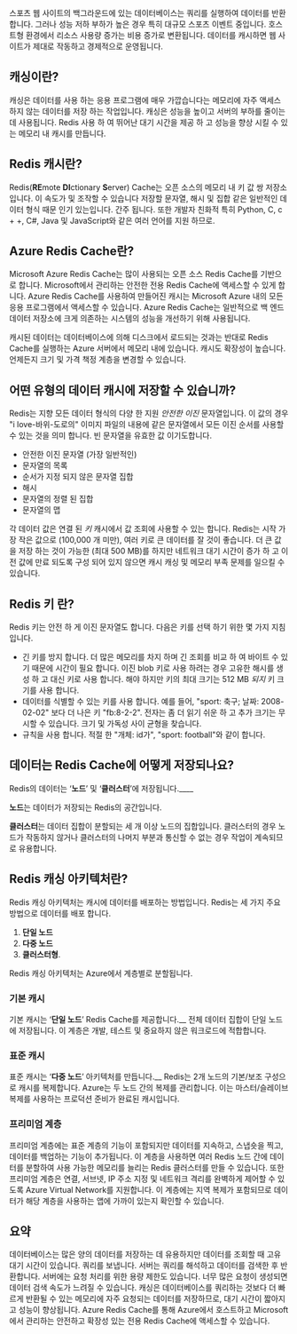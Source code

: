 스포츠 웹 사이트의 백그라운드에 있는 데이터베이스는 쿼리를 실행하여 데이터를 반환합니다. 그러나 성능 저하 부하가 높은 경우 특히 대규모 스포츠 이벤트 중입니다. 호스트형 환경에서 리소스 사용량 증가는 비용 증가로 변환됩니다. 데이터를 캐시하면 웹 사이트가 제대로 작동하고 경제적으로 운영됩니다.

## <a name="what-is-caching"></a>캐싱이란?

캐싱은 데이터를 사용 하는 응용 프로그램에 매우 가깝습니다는 메모리에 자주 액세스 하지 않는 데이터를 저장 하는 작업입니다. 캐싱은 성능을 높이고 서버의 부하를 줄이는 데 사용됩니다. Redis 사용 하 여 뛰어난 대기 시간을 제공 하 고 성능을 향상 시킬 수 있는 메모리 내 캐시를 만듭니다.

## <a name="what-is-a-redis-cache"></a>Redis 캐시란?

Redis(**RE**mote **DI**ctionary **S**erver) Cache는 오픈 소스의 메모리 내 키 값 쌍 저장소입니다. 이 속도가 및 조작할 수 있습니다 저장할 문자열, 해시 및 집합 같은 일반적인 데이터 형식 때문 인기 있는입니다. 간주 됩니다. 또한 개발자 친화적 특히 Python, C, c + +, C#, Java 및 JavaScript와 같은 여러 언어를 지원 하므로.

## <a name="what-is-azure-redis-cache"></a>Azure Redis Cache란?

Microsoft Azure Redis Cache는 많이 사용되는 오픈 소스 Redis Cache를 기반으로 합니다. Microsoft에서 관리하는 안전한 전용 Redis Cache에 액세스할 수 있게 합니다. Azure Redis Cache를 사용하여 만들어진 캐시는 Microsoft Azure 내의 모든 응용 프로그램에서 액세스할 수 있습니다. Azure Redis Cache는 일반적으로 백 엔드 데이터 저장소에 크게 의존하는 시스템의 성능을 개선하기 위해 사용됩니다.

캐시된 데이터는 데이터베이스에 의해 디스크에서 로드되는 것과는 반대로 Redis Cache를 실행하는 Azure 서버에서 메모리 내에 있습니다. 캐시도 확장성이 높습니다. 언제든지 크기 및 가격 책정 계층을 변경할 수 있습니다.

## <a name="what-type-of-data-can-be-stored-in-the-cache"></a>어떤 유형의 데이터 캐시에 저장할 수 있습니까?

Redis는 지향 모든 데이터 형식의 다양 한 지원 _안전한 이진_ 문자열입니다. 이 값의 경우 "i love-바위-도로의" 이미지 파일의 내용에 같은 문자열에서 모든 이진 순서를 사용할 수 있는 것을 의미 합니다. 빈 문자열을 유효한 값 이기도합니다.

- 안전한 이진 문자열 (가장 일반적인)
- 문자열의 목록
- 순서가 지정 되지 않은 문자열 집합
- 해시
- 문자열의 정렬 된 집합
- 문자열의 맵

각 데이터 값은 연결 된 _키_ 캐시에서 값 조회에 사용할 수 있는 합니다. Redis는 시작 가장 작은 값으로 (100,000 개 미만), 여러 키로 큰 데이터를 잘 것이 좋습니다. 더 큰 값을 저장 하는 것이 가능한 (최대 500 MB)를 하지만 네트워크 대기 시간이 증가 하 고 이전 값에 만료 되도록 구성 되어 있지 않으면 캐시 캐싱 및 메모리 부족 문제를 일으킬 수 있습니다.

## <a name="what-is-a-redis-key"></a>Redis 키 란?
Redis 키는 안전 하 게 이진 문자열도 합니다. 다음은 키를 선택 하기 위한 몇 가지 지침입니다.

- 긴 키를 방지 합니다. 더 많은 메모리를 차지 하며 긴 조회를 비교 하 여 바이트 수 있기 때문에 시간이 필요 합니다. 이진 blob 키로 사용 하려는 경우 고유한 해시를 생성 하 고 대신 키로 사용 합니다. 해야 하지만 키의 최대 크기는 512 MB _되지_ 키 크기를 사용 합니다.
- 데이터를 식별할 수 있는 키를 사용 합니다. 예를 들어, "sport: 축구; 날짜: 2008-02-02" 보다 더 나은 키 "fb:8-2-2". 전자는 좀 더 읽기 쉬운 하 고 추가 크기는 무시할 수 있습니다. 크기 및 가독성 사이 균형을 찾습니다.
- 규칙을 사용 합니다. 적절 한 "개체: id가", "sport: football"와 같이 합니다. 

## <a name="how-is-data-stored-in-a-redis-cache"></a>데이터는 Redis Cache에 어떻게 저장되나요?

Redis의 데이터는 ‘**노드**’ 및 ‘**클러스터**’에 저장됩니다.____

**노드**는 데이터가 저장되는 Redis의 공간입니다.

**클러스터**는 데이터 집합이 분할되는 세 개 이상 노드의 집합입니다. 클러스터의 경우 노드가 작동하지 않거나 클러스터의 나머지 부분과 통신할 수 없는 경우 작업이 계속되므로 유용합니다.

## <a name="what-are-redis-caching-architectures"></a>Redis 캐싱 아키텍처란?

Redis 캐싱 아키텍처는 캐시에 데이터를 배포하는 방법입니다. Redis는 세 가지 주요 방법으로 데이터를 배포 합니다.

1. **단일 노드**
1. **다중 노드**
1. **클러스터형**.

Redis 캐싱 아키텍처는 Azure에서 계층별로 분할됩니다.

### <a name="basic-cache"></a>기본 캐시

기본 캐시는 ‘**단일 노드**’ Redis Cache를 제공합니다.__ 전체 데이터 집합이 단일 노드에 저장됩니다. 이 계층은 개발, 테스트 및 중요하지 않은 워크로드에 적합합니다.

### <a name="standard-cache"></a>표준 캐시

표준 캐시는 ‘**다중 노드**’ 아키텍처를 만듭니다.__ Redis는 2개 노드의 기본/보조 구성으로 캐시를 복제합니다. Azure는 두 노드 간의 복제를 관리합니다. 이는 마스터/슬레이브 복제를 사용하는 프로덕션 준비가 완료된 캐시입니다.

### <a name="premium-tier"></a>프리미엄 계층

프리미엄 계층에는 표준 계층의 기능이 포함되지만 데이터를 지속하고, 스냅숏을 찍고, 데이터를 백업하는 기능이 추가됩니다. 이 계층을 사용하면 여러 Redis 노드 간에 데이터를 분할하여 사용 가능한 메모리를 늘리는 Redis 클러스터를 만들 수 있습니다. 또한 프리미엄 계층은 연결, 서브넷, IP 주소 지정 및 네트워크 격리를 완벽하게 제어할 수 있도록 Azure Virtual Network를 지원합니다. 이 계층에는 지역 복제가 포함되므로 데이터가 해당 계층을 사용하는 앱에 가까이 있는지 확인할 수 있습니다.

## <a name="summary"></a>요약

데이터베이스는 많은 양의 데이터를 저장하는 데 유용하지만 데이터를 조회할 때 고유 대기 시간이 있습니다. 쿼리를 보냅니다. 서버는 쿼리를 해석하고 데이터를 검색한 후 반환합니다. 서버에는 요청 처리를 위한 용량 제한도 있습니다. 너무 많은 요청이 생성되면 데이터 검색 속도가 느려질 수 있습니다. 캐싱은 데이터베이스를 쿼리하는 것보다 더 빠르게 반환될 수 있는 메모리에 자주 요청되는 데이터를 저장하므로, 대기 시간이 짧아지고 성능이 향상됩니다. Azure Redis Cache를 통해 Azure에서 호스트하고 Microsoft에서 관리하는 안전하고 확장성 있는 전용 Redis Cache에 액세스할 수 있습니다.
